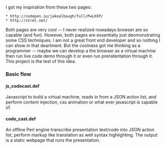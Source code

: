 I got my inspiration from these two pages:

    * http://codepen.io/jakealbaugh/full/PwLXXP/
    * http://strml.net/

Both pages are very cool -- I never realized nowadays browser are so capable (and fun). However, both pages are essentially just deomonstrating some CSS techniques. I am not a great front end developer and so nothing I can show in that deartment. But the coolness got me thinking as a programmer -- maybe we can develop a the browser as a virtual machine then run  live code demo through it or even run prenstentation through it. This project is the test of this idea.

### Basic flow

#### js_codecast.def

Javascript to build a virtual machine, reads in from a JSON action list, and perform content injection, css animation or what ever javascript is capable of.

#### code_cast.def

An offline Perl engine transcribe presentation text/code into JSON action list, perform markup like translation as well syntax highlighting. The output is a static webpage that runs the presentation.


